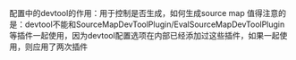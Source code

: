 配置中的devtool的作用：用于控制是否生成，如何生成source map
值得注意的是：devtool不能和SourceMapDevToolPlugin/EvalSourceMapDevToolPlugin等插件一起使用，因为devtool配置选项在内部已经添加过这些插件，如果一起使用，则应用了两次插件